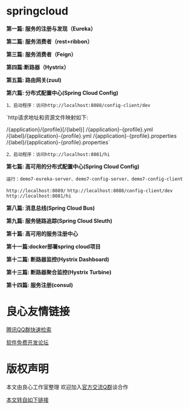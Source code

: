 # springcloud

**第一篇: 服务的注册与发现（Eureka）**

**第二篇: 服务消费者（rest+ribbon）**

**第三篇: 服务消费者（Feign）**

**第四篇:断路器（Hystrix）**

**第五篇: 路由网关(zuul)**

**第六篇: 分布式配置中心(Spring Cloud Config)**

`1、启动程序：访问http://localhost:8088/config-client/dev`

`http请求地址和资源文件映射如下:

/{application}/{profile}[/{label}]
/{application}-{profile}.yml
/{label}/{application}-{profile}.yml
/{application}-{profile}.properties
/{label}/{application}-{profile}.properties`

`2、启动程序：访问http://localhost:8081/hi`

**第七篇: 高可用的分布式配置中心(Spring Cloud Config)**

`运行：demo7-eureka-server、demo7-config-server、demo7-config-client`

`http://localhost:8089/`
`http://localhost:8088/config-client/dev`
`http://localhost:8081/hi`

**第八篇: 消息总线(Spring Cloud Bus)**

**第九篇: 服务链路追踪(Spring Cloud Sleuth)**

**第十篇: 高可用的服务注册中心**

**第十一篇:docker部署spring cloud项目**

**第十二篇: 断路器监控(Hystrix Dashboard)**

**第十三篇: 断路器聚合监控(Hystrix Turbine)**

**第十四篇: 服务注册(consul)**



 # 良心友情链接

[腾讯QQ群快速检索](http://u.720life.cn/s/8cf73f7c)

[软件免费开发论坛](http://u.720life.cn/s/bbb01dc0)

# 版权声明 

本文由良心工作室整理 欢迎加入[官方交流Q群](https://u.720life.cn/s/f2316816)谈合作

[本文转自如下链接](http://u.720life.cn/g/2e71d0f0a5c601172267ba20d3a43c6ecf4bedbdd1112bf6ad999fd3ca60259f7579e3a1183b0b87c46996d1e8d29a4abb46e281b5e018287a3ce092f6bdc452)